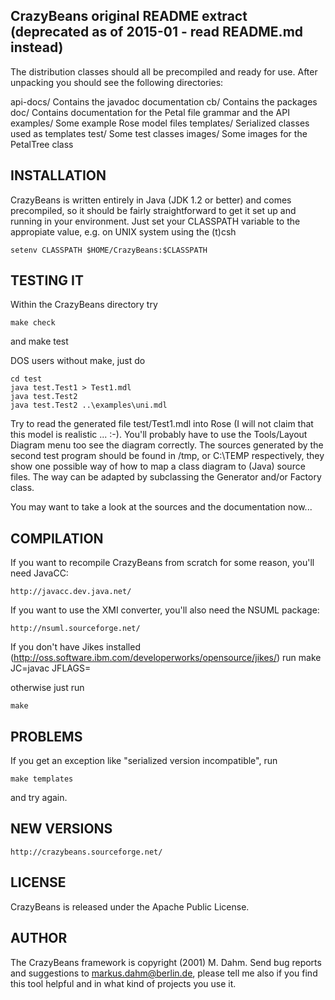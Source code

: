 CrazyBeans original README extract (deprecated as of 2015-01 - read README.md instead)
--------------------------------------------------------------------------------------

The distribution classes should all be precompiled and ready for
use. After unpacking you should see the following directories:

api-docs/	Contains the javadoc documentation
cb/		Contains the packages
doc/		Contains documentation for the Petal file grammar
		and the API
examples/	Some example Rose model files
templates/	Serialized classes used as templates
test/		Some test classes
images/		Some images for the PetalTree class

INSTALLATION
------------

CrazyBeans is written entirely in Java (JDK 1.2 or better) and comes
precompiled, so it should be fairly straightforward to get it set up
and running in your environment. Just set your CLASSPATH variable to
the appropiate value, e.g. on UNIX system using the (t)csh

	setenv CLASSPATH $HOME/CrazyBeans:$CLASSPATH

TESTING IT
----------

Within the CrazyBeans directory try

	make check

and
	make test

DOS users without make, just do

	cd test
	java test.Test1 > Test1.mdl
	java test.Test2
	java test.Test2 ..\examples\uni.mdl

Try to read the generated file test/Test1.mdl into Rose (I will not
claim that this model is realistic ... :-). You'll probably have to
use the Tools/Layout Diagram menu too see the diagram correctly. The
sources generated by the second test program should be found in /tmp,
or C:\TEMP respectively, they show one possible way of how to map a
class diagram to (Java) source files. The way can be adapted by subclassing
the Generator and/or Factory class.

You may want to take a look at the sources and the documentation now...

COMPILATION
-----------

If you want to recompile CrazyBeans from scratch for some reason,
you'll need JavaCC:

	http://javacc.dev.java.net/

If you want to use the XMI converter, you'll also need the NSUML package:

	http://nsuml.sourceforge.net/

If you don't have Jikes installed
(http://oss.software.ibm.com/developerworks/opensource/jikes/)
run
	make JC=javac JFLAGS=

otherwise just run

	make

PROBLEMS
--------

If you get an exception like "serialized version incompatible", run

	make templates

and try again.

NEW VERSIONS
------------

	http://crazybeans.sourceforge.net/

LICENSE
-------

CrazyBeans is released under the Apache Public License.

AUTHOR
------

The CrazyBeans framework is copyright (2001) M. Dahm.  Send bug
reports and suggestions to markus.dahm@berlin.de, please tell me also
if you find this tool helpful and in what kind of projects you use it.
